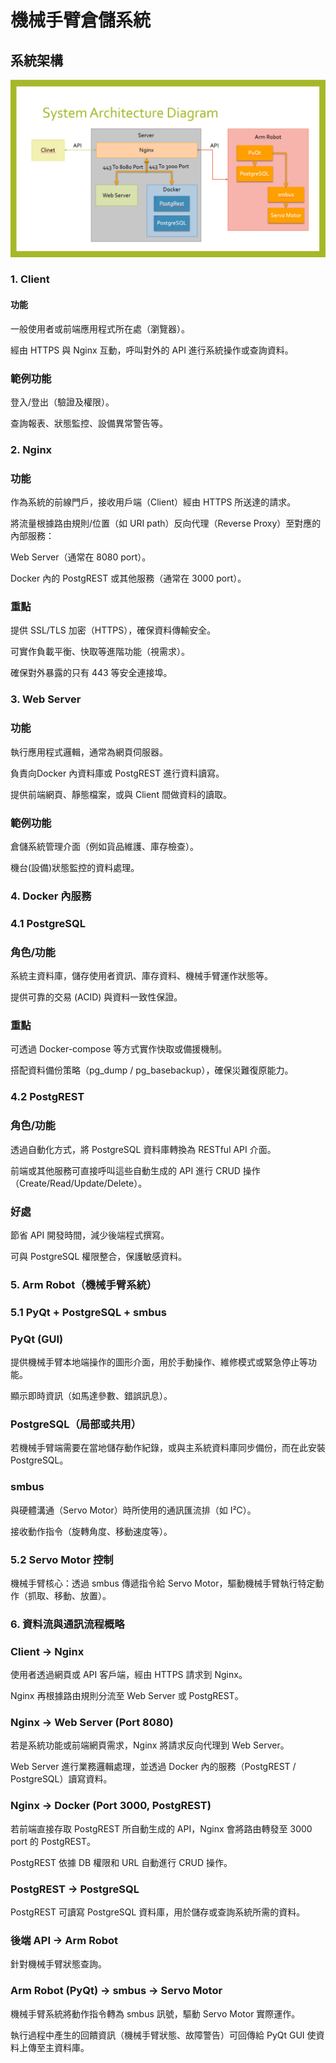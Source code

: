 # 機械手臂倉儲系統

## 系統架構

![系統架構圖](image.png)

### 1. Client

#### 功能

一般使用者或前端應用程式所在處（瀏覽器）。

經由 HTTPS 與 Nginx 互動，呼叫對外的 API 進行系統操作或查詢資料。

### 範例功能

登入/登出（驗證及權限）。

查詢報表、狀態監控、設備異常警告等。

### 2. Nginx

### 功能

作為系統的前線門戶，接收用戶端（Client）經由 HTTPS 所送達的請求。

將流量根據路由規則/位置（如 URI path）反向代理（Reverse Proxy）至對應的內部服務：

Web Server（通常在 8080 port）。

Docker 內的 PostgREST 或其他服務（通常在 3000 port）。

### 重點

提供 SSL/TLS 加密（HTTPS），確保資料傳輸安全。

可實作負載平衡、快取等進階功能（視需求）。

確保對外暴露的只有 443 等安全連接埠。

### 3. Web Server

### 功能

執行應用程式邏輯，通常為網頁伺服器。

負責向Docker 內資料庫或 PostgREST 進行資料讀寫。

提供前端網頁、靜態檔案，或與 Client 間做資料的讀取。

### 範例功能

倉儲系統管理介面（例如貨品維護、庫存檢查）。

機台(設備)狀態監控的資料處理。

### 4. Docker 內服務

### 4.1 PostgreSQL

### 角色/功能

系統主資料庫，儲存使用者資訊、庫存資料、機械手臂運作狀態等。

提供可靠的交易 (ACID) 與資料一致性保證。

### 重點

可透過 Docker-compose 等方式實作快取或備援機制。

搭配資料備份策略（pg_dump / pg_basebackup），確保災難復原能力。

### 4.2 PostgREST

### 角色/功能

透過自動化方式，將 PostgreSQL 資料庫轉換為 RESTful API 介面。

前端或其他服務可直接呼叫這些自動生成的 API 進行 CRUD 操作（Create/Read/Update/Delete）。

### 好處

節省 API 開發時間，減少後端程式撰寫。

可與 PostgreSQL 權限整合，保護敏感資料。

### 5. Arm Robot（機械手臂系統）

### 5.1 PyQt + PostgreSQL + smbus

### PyQt (GUI)

提供機械手臂本地端操作的圖形介面，用於手動操作、維修模式或緊急停止等功能。

顯示即時資訊（如馬達參數、錯誤訊息）。

### PostgreSQL（局部或共用）

若機械手臂端需要在當地儲存動作紀錄，或與主系統資料庫同步備份，而在此安裝 PostgreSQL。

### smbus

與硬體溝通（Servo Motor）時所使用的通訊匯流排（如 I²C）。

接收動作指令（旋轉角度、移動速度等）。

### 5.2 Servo Motor 控制

機械手臂核心：透過 smbus 傳遞指令給 Servo Motor，驅動機械手臂執行特定動作（抓取、移動、放置）。

### 6. 資料流與通訊流程概略

### Client → Nginx

使用者透過網頁或 API 客戶端，經由 HTTPS 請求到 Nginx。

Nginx 再根據路由規則分流至 Web Server 或 PostgREST。

### Nginx → Web Server (Port 8080)

若是系統功能或前端網頁需求，Nginx 將請求反向代理到 Web Server。

Web Server 進行業務邏輯處理，並透過 Docker 內的服務（PostgREST / PostgreSQL）讀寫資料。

### Nginx → Docker (Port 3000, PostgREST)

若前端直接存取 PostgREST 所自動生成的 API，Nginx 會將路由轉發至 3000 port 的 PostgREST。

PostgREST 依據 DB 權限和 URL 自動進行 CRUD 操作。

### PostgREST → PostgreSQL

PostgREST 可讀寫 PostgreSQL 資料庫，用於儲存或查詢系統所需的資料。

### 後端 API → Arm Robot

針對機械手臂狀態查詢。

### Arm Robot (PyQt) → smbus → Servo Motor

機械手臂系統將動作指令轉為 smbus 訊號，驅動 Servo Motor 實際運作。

執行過程中產生的回饋資訊（機械手臂狀態、故障警告）可回傳給 PyQt GUI 使資料上傳至主資料庫。